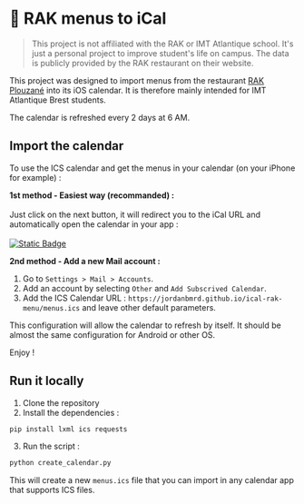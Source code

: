 
# 📆 RAK menus to iCal

> This project is not affiliated with the RAK or IMT Atlantique school. It's just a personal project to improve student's life on campus. The data is publicly provided by the RAK restaurant on their website.

This project was designed to import menus from the restaurant [RAK Plouzané](http://services.imt-atlantique.fr/rak/) into its iOS calendar. It is therefore mainly intended for IMT Atlantique Brest students.

The calendar is refreshed every 2 days at 6 AM.


## Import the calendar

To use the ICS calendar and get the menus in your calendar (on your iPhone for example) :

**1st method - Easiest way (recommanded) :**<br /><br />
Just click on the next button, it will redirect you to the iCal URL and automatically open the calendar in your app :<br /><br />
[![Static Badge](https://img.shields.io/badge/Click_to_import-g?style=flat&logo=Google%20Calendar&logoColor=white&label=ICS%20Calendar)](http://jordanbmrd.github.io/ical-rak-menu/menus.ics)

**2nd method - Add a new Mail account :**
1. Go to `Settings > Mail > Accounts`.
2. Add an account by selecting `Other` and `Add Subscrived Calendar`.
3. Add the ICS Calendar URL : `https://jordanbmrd.github.io/ical-rak-menu/menus.ics` and leave other default parameters.

This configuration will allow the calendar to refresh by itself.
It should be almost the same configuration for Android or other OS.

Enjoy !

## Run it locally

1. Clone the repository
2. Install the dependencies :
```bash
pip install lxml ics requests
```

3. Run the script :
```bash
python create_calendar.py
```

This will create a new `menus.ics` file that you can import in any calendar app that supports ICS files.
